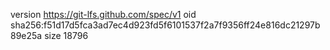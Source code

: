 version https://git-lfs.github.com/spec/v1
oid sha256:f51d17d5fca3ad7ec4d923fd5f6101537f2a7f9356ff24e816dc21297b89e25a
size 18796
